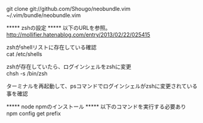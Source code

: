 git clone git://github.com/Shougo/neobundle.vim ~/.vim/bundle/neobundle.vim

***** zshの設定 *****
以下のURLを参照。  
http://mollifier.hatenablog.com/entry/2013/02/22/025415

zshがshellリストに存在している確認  
cat /etc/shells

zshが存在していたら、ログインシェルをzshに変更  
chsh -s /bin/zsh

ターミナルを再起動して、psコマンドでログインシェルがzshに変更されている事を確認

***** node npmのインストール *****
以下のコマンドを実行する必要あり  
npm config get prefix
